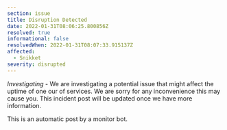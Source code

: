 ```yaml
---
section: issue
title: Disruption Detected
date: 2022-01-31T08:06:25.800856Z
resolved: true
informational: false
resolvedWhen: 2022-01-31T08:07:33.915137Z
affected:
  - Snikket
severity: disrupted
---
```

*Investigating* - We are investigating a potential issue that might affect the uptime of one our of services. We are sorry for any inconvenience this may cause you. This incident post will be updated once we have more information.

This is an automatic post by a monitor bot.
        
